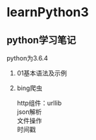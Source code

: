 # learnPython3
## python学习笔记  

python为3.6.4  

1. 01基本语法及示例
2. bing爬虫

    http组件：urllib  
    json解析  
    文件操作  
    时间戳
